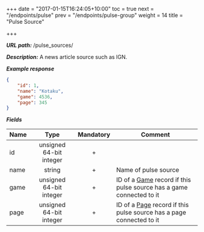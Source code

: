+++
date = "2017-01-15T16:24:05+10:00"
toc = true
next = "/endpoints/pulse"
prev = "/endpoints/pulse-group"
weight = 14
title = "Pulse Source"

+++

***URL path:*** /pulse_sources/

***Description:*** A news article source such as IGN.

***Example response***

```json
{
    "id": 1,
    "name": "Kotaku",
    "game": 4536,
    "page": 345
}
```

***Fields***

| Name         | Type                    | Mandatory | Comment |
| ------------ |:-----------------------:|:---------:| ------- |
| id           | unsigned 64-bit integer |     +     ||
| name     | string                 |     +     | Name of pulse source |
| game        | unsigned 64-bit integer                  |     +     | ID of a [Game](../game) record if this pulse source has a game connected to it |
| page      | unsigned 64-bit integer       |     +     | ID of a [Page](../page) record if this pulse source has a page connected to it  |
